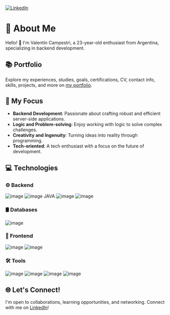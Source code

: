 [![LinkedIn](https://img.shields.io/badge/LinkedIn-Connect-blue?style=social&logo=linkedin)](https://www.linkedin.com/in/valentin-campestri/)

# 👋 About Me

Hello! 👋 I'm Valentín Campestri, a 23-year-old enthusiast from Argentina, specializing in backend development.

## 📚 Portfolio

Explore my experiences, studies, goals, certifications, CV, contact info, skills, projects, and more on [my portfolio](https://valentincampestri.github.io/CV/).

## 🚀 My Focus

- **Backend Development**: Passionate about crafting robust and efficient server-side applications.
- **Logic and Problem-solving**: Enjoy working with logic to solve complex challenges.
- **Creativity and Ingenuity**: Turning ideas into reality through programming.
- **Tech-oriented**: A tech enthusiast with a focus on the future of development.

## 💻 Technologies

### ⚙️ Backend
![image](https://img.shields.io/badge/Amazon_AWS-FF9900?style=for-the-badge&logo=amazonaws&logoColor=white)
![image](https://img.shields.io/badge/microsoft%20azure-0089D6?style=for-the-badge&logo=microsoft-azure&logoColor=white)
JAVA
![image](https://img.shields.io/badge/JavaScript-323330?style=for-the-badge&logo=javascript&logoColor=F7DF1E)
![image](https://img.shields.io/badge/Python-FFD43B?style=for-the-badge&logo=python&logoColor=blue)

### 🛢️ Databases
![image](https://img.shields.io/badge/Microsoft%20SQL%20Server-CC2927?style=for-the-badge&logo=microsoft%20sql%20server&logoColor=white)

### 🎨 Frontend
![image](https://img.shields.io/badge/CSS3-1572B6?style=for-the-badge&logo=css3&logoColor=white)
![image](https://img.shields.io/badge/HTML5-E34F26?style=for-the-badge&logo=html5&logoColor=white)

### 🛠️ Tools
![image](https://img.shields.io/badge/GitHub-100000?style=for-the-badge&logo=github&logoColor=white)
![image](https://img.shields.io/badge/Linux-FCC624?style=for-the-badge&logo=linux&logoColor=black)
![image](https://img.shields.io/badge/Microsoft_Office-D83B01?style=for-the-badge&logo=microsoft-office&logoColor=white)
![image](https://img.shields.io/badge/Windows-0078D6?style=for-the-badge&logo=windows&logoColor=white)


## 🌐 Let's Connect!

I'm open to collaborations, learning opportunities, and networking. Connect with me on [LinkedIn](https://www.linkedin.com/in/valentin-campestri/)!
